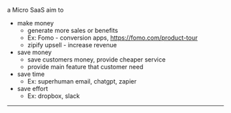 a Micro SaaS aim to
- make money
	- generate more sales or benefits
	- Ex: Fomo - conversion apps, https://fomo.com/product-tour
	- zipify upsell - increase revenue
- save money
	- save customers money, provide cheaper service
	- provide main feature that customer need
- save time
	- Ex: superhuman email, chatgpt, zapier
- save effort
	- Ex: dropbox, slack

---

